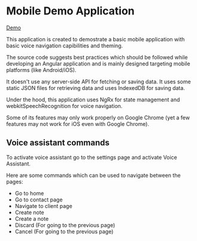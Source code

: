 # Mobile Demo Application

[Demo](https://anirbannath.github.io/mobile-demo/)

This application is created to demostrate a basic mobile application with basic voice navigation capibilities and theming.

The source code suggests best practices which should be followed while developing an Angular application and is mainly designed targeting mobile platforms (like Android/iOS).

It doesn't use any server-side API for fetching or saving data. It uses some static JSON files for retrieving data and uses IndexedDB for saving data.

Under the hood, this application uses NgRx for state management and webkitSpeechRecognition for voice navigation.

Some of its features may only work properly on Google Chrome (yet a few features may not work for iOS even with Google Chrome).

## Voice assistant commands

To activate voice assistant go to the settings page and activate Voice Assistant.

Here are some commands which can be used to navigate between the pages:

- Go to home
- Go to contact page
- Navigate to client page
- Create note
- Create a note
- Discard (For going to the previous page)
- Cancel (For going to the previous page)
